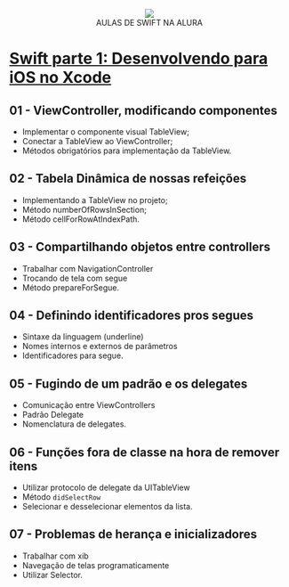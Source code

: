 <p style="text-align: center;">
    <img src="https://www.alura.com.br/assets/img/alura-logo.1570550707.svg">
    </br>
    AULAS DE SWIFT NA ALURA
    </br>
</p>

# [Swift parte 1: Desenvolvendo para iOS no Xcode](https://cursos.alura.com.br/course/swift-desenvolvimento-ios)

## 01 - ViewController, modificando componentes

- Implementar o componente visual TableView;
- Conectar a TableView ao ViewController;
- Métodos obrigatórios para implementação da TableView.

## 02 - Tabela Dinâmica de nossas refeições

- Implementando a TableView no projeto;
- Método numberOfRowsInSection;
- Método cellForRowAtIndexPath.

## 03 - Compartilhando objetos entre controllers

- Trabalhar com NavigationController
- Trocando de tela com segue
- Método prepareForSegue.

## 04 - Definindo identificadores pros segues

- Sintaxe da linguagem (underline)
- Nomes internos e externos de parâmetros
- Identificadores para segue.

## 05 - Fugindo de um padrão e os delegates

- Comunicação entre ViewControllers
- Padrão Delegate
- Nomenclatura de delegates.

## 06 - Funções fora de classe na hora de remover itens

- Utilizar protocolo de delegate da UITableView
- Método `didSelectRow`
- Selecionar e desselecionar elementos da lista.

## 07 - Problemas de herança e inicializadores

- Trabalhar com xib
- Navegação de telas programaticamente
- Utilizar Selector.
